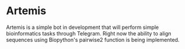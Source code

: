 # Artemis

Artemis is a simple bot in development that will perform simple bioinformatics tasks through Telegram.
Right now the ability to align sequences using Biopython's pairwise2 function is being implemented.
